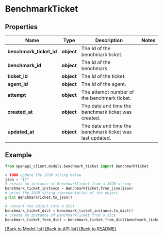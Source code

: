 # BenchmarkTicket


## Properties
Name | Type | Description | Notes
------------ | ------------- | ------------- | -------------
**benchmark_ticket_id** | **object** | The Id of the benchmark ticket. | 
**benchmark_id** | **object** | The Id of the benchmark. | 
**ticket_id** | **object** | The Id of the ticket. | 
**agent_id** | **object** | The Id of the agent. | 
**attempt** | **object** | The attempt number of the benchmark ticket. | 
**created_at** | **object** | The date and time the benchmark ticket was created. | 
**updated_at** | **object** | The date and time the benchmark ticket was last updated. | 

## Example

```python
from openapi_client.models.benchmark_ticket import BenchmarkTicket

# TODO update the JSON string below
json = "{}"
# create an instance of BenchmarkTicket from a JSON string
benchmark_ticket_instance = BenchmarkTicket.from_json(json)
# print the JSON string representation of the object
print BenchmarkTicket.to_json()

# convert the object into a dict
benchmark_ticket_dict = benchmark_ticket_instance.to_dict()
# create an instance of BenchmarkTicket from a dict
benchmark_ticket_form_dict = benchmark_ticket.from_dict(benchmark_ticket_dict)
```
[[Back to Model list]](../README.md#documentation-for-models) [[Back to API list]](../README.md#documentation-for-api-endpoints) [[Back to README]](../README.md)


